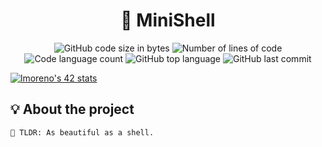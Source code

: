 <h1 align="center">
	🧰 MiniShell
</h1>

<p align="center">
	<img alt="GitHub code size in bytes" src="https://img.shields.io/github/languages/code-size/LeonMoreno/minishell?color=lightblue" />
	<img alt="Number of lines of code" src="https://img.shields.io/tokei/lines/github/LeonMoreno/minishell?color=critical" />
	<img alt="Code language count" src="https://img.shields.io/github/languages/count/LeonMoreno/minishell?color=yellow" />
	<img alt="GitHub top language" src="https://img.shields.io/github/languages/top/LeonMoreno/minishell?color=blue" />
	<img alt="GitHub last commit" src="https://img.shields.io/github/last-commit/LeonMoreno/minishell?color=green" />
</p>

</p>

[![lmoreno's 42 stats](https://badge42.vercel.app/api/v2/cl9iw50pk00410gjruy6yjcvt/stats?cursusId=21&coalitionId=249)](https://github.com/JaeSeoKim/badge42)

## 💡 About the project

	🚀 TLDR: As beautiful as a shell.
